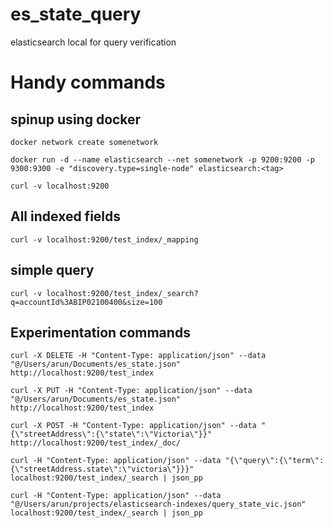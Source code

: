 # es_state_query
elasticsearch local for query verification

# Handy commands

## spinup using docker
`docker network create somenetwork`

`docker run -d --name elasticsearch --net somenetwork -p 9200:9200 -p 9300:9300 -e "discovery.type=single-node" elasticsearch:<tag>`

`curl -v localhost:9200`

## All indexed fields
`curl -v localhost:9200/test_index/_mapping`

## simple query
`curl -v localhost:9200/test_index/_search?q=accountId%3ABIP02100400&size=100`

## Experimentation commands
`curl -X DELETE -H "Content-Type: application/json" --data "@/Users/arun/Documents/es_state.json" http://localhost:9200/test_index`

`curl -X PUT -H "Content-Type: application/json" --data "@/Users/arun/Documents/es_state.json" http://localhost:9200/test_index`

`curl -X POST -H "Content-Type: application/json" --data "{\"streetAddress\":{\"state\":\"Victoria\"}}" http://localhost:9200/test_index/_doc/`

`curl -H "Content-Type: application/json" --data "{\"query\":{\"term\":{\"streetAddress.state\":\"victoria\"}}}" localhost:9200/test_index/_search | json_pp`

`curl -H "Content-Type: application/json" --data "@/Users/arun/projects/elasticsearch-indexes/query_state_vic.json" localhost:9200/test_index/_search | json_pp`
